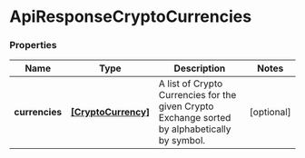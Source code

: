 # ApiResponseCryptoCurrencies

### Properties
Name | Type | Description | Notes
------------ | ------------- | ------------- | -------------
**currencies** | [**[CryptoCurrency]**](CryptoCurrency.md) | A list of Crypto Currencies for the given Crypto Exchange sorted by alphabetically by symbol. | [optional] 



